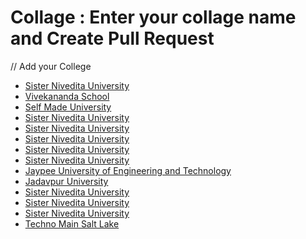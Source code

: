 # Collage : Enter your collage name and Create Pull Request
// Add your College
<!-- prettier-ignore-start -->

- [Sister Nivedita University](https://github.com/arpan-mondal)
- [Vivekananda School](https://github.com/arpan-mondal)
- [Self Made University](https://github.com/neelghosh1234)
- [Sister Nivedita University](https://github.com/SayanRicky)
- [Sister Nivedita University](https://github.com/MrRoyzz)
- [Sister Nivedita University](https://github.com/argha7417) 
- [Sister Nivedita University](https://github.com/subhajit9932) 
- [Sister Nivedita University](https://github.com/Mainak57)
- [Jaypee University of Engineering and Technology](https://github.com/Pranjal360Agarwal)
- [Jadavpur University](https://github.com/aryan0103raj)
- [Sister Nivedita University](https://github.com/SayanKundu10)
- [Sister Nivedita University](https://github.com/debmalyabhar)
- [Sister Nivedita University](https://github.com/soumya07ad)
- [Techno Main Salt Lake](https://github.com/AllMightLegend)
